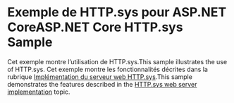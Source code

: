 # <a name="aspnet-core-httpsys-sample"></a><span data-ttu-id="d68e9-101">Exemple de HTTP.sys pour ASP.NET Core</span><span class="sxs-lookup"><span data-stu-id="d68e9-101">ASP.NET Core HTTP.sys Sample</span></span>

<span data-ttu-id="d68e9-102">Cet exemple montre l’utilisation de HTTP.sys.</span><span class="sxs-lookup"><span data-stu-id="d68e9-102">This sample illustrates the use of HTTP.sys.</span></span> <span data-ttu-id="d68e9-103">Cet exemple montre les fonctionnalités décrites dans la rubrique [Implémentation du serveur web HTTP.sys](https://docs.microsoft.com/aspnet/core/fundamentals/servers/httpsys).</span><span class="sxs-lookup"><span data-stu-id="d68e9-103">This sample demonstrates the features described in the [HTTP.sys web server implementation](https://docs.microsoft.com/aspnet/core/fundamentals/servers/httpsys) topic.</span></span>
